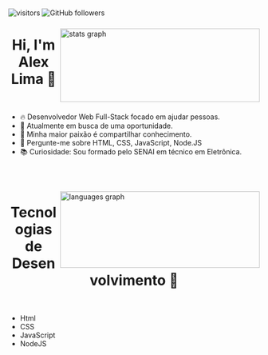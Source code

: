 ###
![visitors](https://visitor-badge.glitch.me/badge?page_id=Alima07.visitor-badge)
![GitHub followers](https://img.shields.io/github/followers/A1exLima?style=social)

###

  <img align="right" width = "400em" height="147em"  src="https://github-readme-stats.vercel.app/api?hide_title=false&hide_rank=false&show_icons=true&include_all_commits=true&count_private=true&disable_animations=false&theme=dracula&locale=en&hide_border=false&username=A1exLima" alt="stats graph"/>
  
<h1 align="center">Hi, I'm Alex Lima 🚀</h1>
<br>

- 🔥 Desenvolvedor Web Full-Stack focado em ajudar pessoas.
- 🔭 Atualmente em busca de uma oportunidade.
- 💙 Minha maior paixão é compartilhar conhecimento.
- 🧠 Pergunte-me sobre HTML, CSS, JavaScript, Node.JS
- 📚 Curiosidade: Sou formado pelo SENAI em técnico em Eletrônica.
<br><br><br><br>
  
<img align="right" width = "400em" height="153em" src="https://github-readme-stats.vercel.app/api/top-langs?locale=en&hide_title=false&layout=compact&card_width=320&langs_count=5&theme=dracula&hide_border=false&username=A1exLima" alt="languages graph"/>


<h1 align="center">Tecnologias de Desenvolvimento 🤖</h1>
<br>

- Html
- CSS
- JavaScript
- NodeJS

